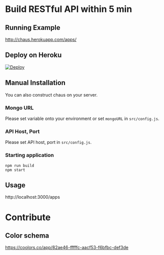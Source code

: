 # Build RESTful API within 5 min

## Running Example

http://chaus.herokuapp.com/apps/

## Deploy on Heroku

[![Deploy](https://www.herokucdn.com/deploy/button.svg)](https://heroku.com/deploy?template=https://github.com/sideroad/chaus)

## Manual Installation
You can also construct chaus on your server.

### Mongo URL
Please set variable onto your environment or set `mongoURL` in `src/config.js`.

### API Host, Port
Please set API host, port in `src/config.js`.

### Starting application

```
npm run build
npm start
```

## Usage

http://localhost:3000/apps

# Contribute

## Color schema

https://coolors.co/app/82ae46-fffffc-aacf53-f6bfbc-def3de
